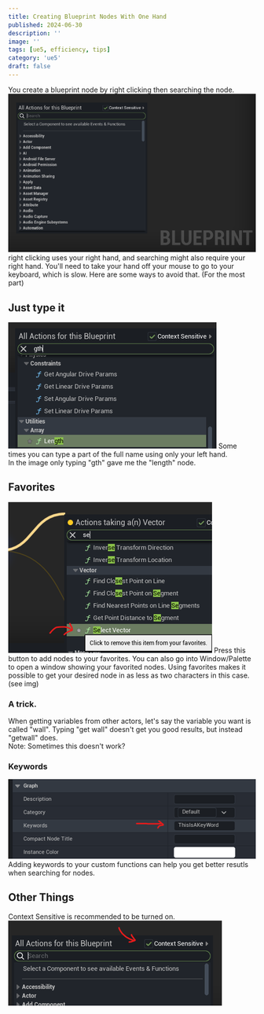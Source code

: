 ```yaml
---
title: Creating Blueprint Nodes With One Hand
published: 2024-06-30
description: ''
image: ''
tags: [ue5, efficiency, tips]
category: 'ue5'
draft: false 
---
```

You create a blueprint node by right clicking then searching the node.![blueprint](blueprintSearch.png)  
right clicking uses your right hand, and searching might also require your right hand. You'll need to take your hand off your mouse to go to your keyboard, which is slow. Here are some ways to avoid that. (For the most part)  
## Just type it
![justTypeIt](image-3.png)
Some times you can type a part of the full name using only your left hand.  
In the image only typing "gth" gave me the "length" node.
## Favorites
![Favorites](bpFavorites.png)
Press this button to add nodes to your favorites. You can also go into Window/Palette to open a window showing your favorited nodes.
Using favorites makes it possible to get your desired node in as less as two characters in this case. (see img)
### A trick.
When getting variables from other actors, let's say the variable you want is called "wall". Typing "get wall" doesn't get you good results, but instead "getwall" does.  
Note: Sometimes this doesn't work?
### Keywords
![keywords](image-5.png)
Adding keywords to your custom functions can help you get better resutls when searching for nodes.
## Other Things
Context Sensitive is recommended to be turned on.
![context sensitivity](image-4.png)
